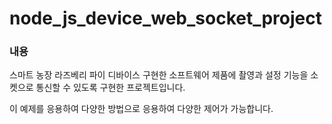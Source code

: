 # node_js_device_web_socket_project

### 내용
  스마트 농장 라즈베리 파이 디바이스 구현한 소프트웨어 제품에 촬영과 설정 기능을 소켓으로 통신할 수 있도록 구현한 프로젝트입니다.

  이 예제를 응용하여 다양한 방법으로 응용하여 다양한 제어가 가능합니다.
